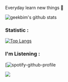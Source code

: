 Everyday learn new things 🌈

![geekbim's github stats](https://github-readme-stats.vercel.app/api?username=geekbim&show_icons=true)

### Statistic :  
[![Top Langs](https://github-readme-stats.vercel.app/api/top-langs/?username=geekbim&layout=compact)](https://github.com/anuraghazra/github-readme-stats)

### I'm Listening : 
[![spotify-github-profile](https://spotify-github-profile.vercel.app/api/view.svg?uid=31mbxzxd3pgrallt4prgfbecym3q&redirect=true][https://spotify-github-profile.vercel.app/api/view.svg?uid=31mbxzxd3pgrallt4prgfbecym3q&cover_image=true&theme=default&show_offline=true&background_color=121212&interchange=true&bar_color=53b14f&bar_color_cover=false)

![](https://komarev.com/ghpvc/?username=geekbim&color=lightgray)
